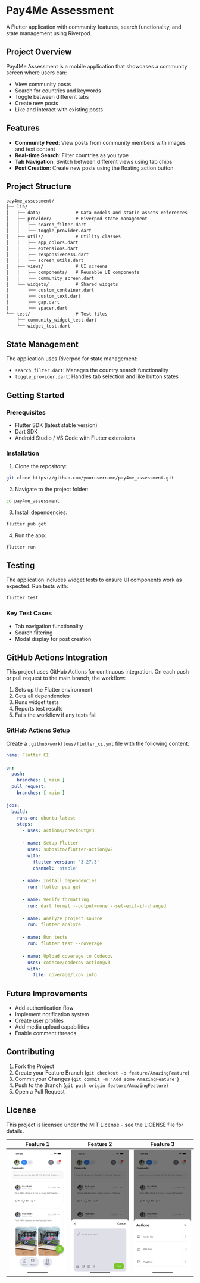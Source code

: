 # Pay4Me Assessment

A Flutter application with community features, search functionality, and state management using
Riverpod.

## Project Overview

Pay4Me Assessment is a mobile application that showcases a community screen where users can:

- View community posts
- Search for countries and keywords
- Toggle between different tabs
- Create new posts
- Like and interact with existing posts

## Features

- **Community Feed**: View posts from community members with images and text content
- **Real-time Search**: Filter countries as you type
- **Tab Navigation**: Switch between different views using tab chips
- **Post Creation**: Create new posts using the floating action button

## Project Structure

```
pay4me_assessment/
├── lib/
│   ├── data/             # Data models and static assets references
│   ├── provider/         # Riverpod state management
│   │   ├── search_filter.dart
│   │   └── toggle_provider.dart
│   ├── utils/            # Utility classes
│   │   ├── app_colors.dart
│   │   ├── extensions.dart
│   │   ├── responsiveness.dart
│   │   └── screen_utils.dart
│   ├── views/            # UI screens
│   │   ├── components/   # Reusable UI components
│   │   └── community_screen.dart
│   └── widgets/          # Shared widgets
│       ├── custom_container.dart
│       ├── custom_text.dart
│       ├── gap.dart
│       └── spacer.dart
└── test/                 # Test files
    ├── cummunity_widget_test.dart
    └── widget_test.dart
```

## State Management

The application uses Riverpod for state management:

- `search_filter.dart`: Manages the country search functionality
- `toggle_provider.dart`: Handles tab selection and like button states

## Getting Started

### Prerequisites

- Flutter SDK (latest stable version)
- Dart SDK
- Android Studio / VS Code with Flutter extensions

### Installation

1. Clone the repository:

```bash
git clone https://github.com/yourusername/pay4me_assessment.git
```

2. Navigate to the project folder:

```bash
cd pay4me_assessment
```

3. Install dependencies:

```bash
flutter pub get
```

4. Run the app:

```bash
flutter run
```

## Testing

The application includes widget tests to ensure UI components work as expected. Run tests with:

```bash
flutter test
```

### Key Test Cases

- Tab navigation functionality
- Search filtering
- Modal display for post creation

## GitHub Actions Integration

This project uses GitHub Actions for continuous integration. On each push or pull request to the
main branch, the workflow:

1. Sets up the Flutter environment
2. Gets all dependencies
3. Runs widget tests
4. Reports test results
5. Fails the workflow if any tests fail

### GitHub Actions Setup

Create a `.github/workflows/flutter_ci.yml` file with the following content:

```yaml
name: Flutter CI

on:
  push:
    branches: [ main ]
  pull_request:
    branches: [ main ]

jobs:
  build:
    runs-on: ubuntu-latest
    steps:
      - uses: actions/checkout@v3

      - name: Setup Flutter
        uses: subosito/flutter-action@v2
        with:
          flutter-version: '3.27.3'
          channel: 'stable'

      - name: Install dependencies
        run: flutter pub get

      - name: Verify formatting
        run: dart format --output=none --set-exit-if-changed .

      - name: Analyze project source
        run: flutter analyze

      - name: Run tests
        run: flutter test --coverage

      - name: Upload coverage to Codecov
        uses: codecov/codecov-action@v3
        with:
          file: coverage/lcov.info
```

## Future Improvements

- Add authentication flow
- Implement notification system
- Create user profiles
- Add media upload capabilities
- Enable comment threads

## Contributing

1. Fork the Project
2. Create your Feature Branch (`git checkout -b feature/AmazingFeature`)
3. Commit your Changes (`git commit -m 'Add some AmazingFeature'`)
4. Push to the Branch (`git push origin feature/AmazingFeature`)
5. Open a Pull Request

## License

This project is licensed under the MIT License - see the LICENSE file for details.

| Feature 1                | Feature 2                  | Feature 3                  |
|--------------------------|----------------------------|----------------------------|
| ![](screenshots/img.png) | ![](screenshots/img_1.png) | ![](screenshots/img_2.png) |
